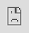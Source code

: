 ```yaml
---
aliases:
tags:
    - 历史
    - 中国近现代史
    - 可视化地图
date created: 2022-01-25 21:40:47
date modified: 2022-01-27 21:24:25
date updated: 2022-10-29 16:58:11
title: 中国近现代史事件可视化地图
---
```


# 中国近现代史事件可视化地图

项目地址: [ztjryg4/ChineseModernHistoryMap: 中国近代史可视化/中国近代史事件地图 (github.com)](https://github.com/ztjryg4/ChineseModernHistoryMap)

<iframe src="http://history.imztj.cn" allow="fullscreen" style="height: 100%; width: 100%; position: absolute;top: 0; left: 0;border: 0;"></iframe>
